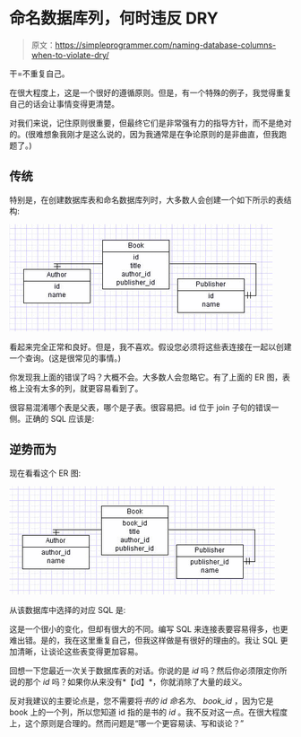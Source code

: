 # 命名数据库列，何时违反 DRY

> 原文：<https://simpleprogrammer.com/naming-database-columns-when-to-violate-dry/>

干=不重复自己。

在很大程度上，这是一个很好的遵循原则。但是，有一个特殊的例子，我觉得重复自己的话会让事情变得更清楚。

对我们来说，记住原则很重要，但最终它们是非常强有力的指导方针，而不是绝对的。(很难想象我刚才是这么说的，因为我通常是在争论原则的是非曲直，但我跑题了。)

## 传统

特别是，在创建数据库表和命名数据库列时，大多数人会创建一个如下所示的表结构:



![](img/9fcb278ab113df7210c1151244b7fee2.png "databasewithid")



看起来完全正常和良好。但是，我不喜欢。假设您必须将这些表连接在一起以创建一个查询。(这是很常见的事情。)

你发现我上面的错误了吗？大概不会。大多数人会忽略它。有了上面的 ER 图，表格上没有太多的列，就更容易看到了。

很容易混淆哪个表是父表，哪个是子表。很容易把。id 位于 join 子句的错误一侧。正确的 SQL 应该是:

## 逆势而为

现在看看这个 ER 图:



![database columns](img/ad2f1c4af16f1a3a76ef24545e30d270.png "databasewithfullname")



从该数据库中选择的对应 SQL 是:

这是一个很小的变化，但却有很大的不同。编写 SQL 来连接表要容易得多，也更难出错。是的，我在这里重复自己，但我这样做是有很好的理由的。我让 SQL 更加清晰，让谈论这些表变得更加容易。

回想一下您最近一次关于数据库表的对话。你说的是 *id* 吗？然后你必须限定你所说的那个 *id* 吗？如果你从来没有*【id】*，你就消除了大量的歧义。

反对我建议的主要论点是，您不需要将*书的 *id* 命名为*、 *book_id* ，因为它是 book 上的一个列，所以您知道 id 指的是书的 *id* 。我不反对这一点。在很大程度上，这个原则是合理的。然而问题是“哪一个更容易读、写和谈论？”